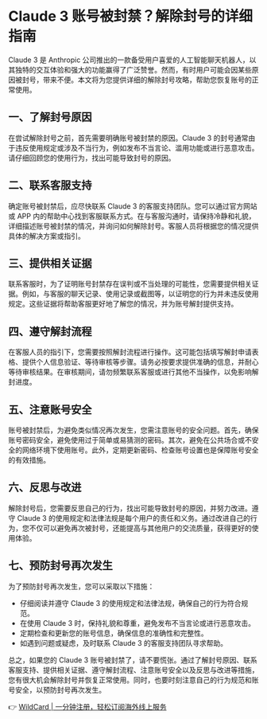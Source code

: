 # Claude 3 账号被封禁？解除封号的详细指南

Claude 3 是 Anthropic 公司推出的一款备受用户喜爱的人工智能聊天机器人，以其独特的交互体验和强大的功能赢得了广泛赞誉。然而，有时用户可能会因某些原因被封号，带来不便。本文将为您提供详细的解除封号攻略，帮助您恢复账号的正常使用。



## 一、了解封号原因

在尝试解除封号之前，首先需要明确账号被封禁的原因。Claude 3 的封号通常由于违反使用规定或涉及不当行为，例如发布不当言论、滥用功能或进行恶意攻击。请仔细回顾您的使用行为，找出可能导致封号的原因。

## 二、联系客服支持

确定账号被封禁后，应尽快联系 Claude 3 的客服支持团队。您可以通过官方网站或 APP 内的帮助中心找到客服联系方式。在与客服沟通时，请保持冷静和礼貌，详细描述账号被封禁的情况，并询问如何解除封号。客服人员将根据您的情况提供具体的解决方案或指引。

## 三、提供相关证据

联系客服时，为了证明账号封禁存在误判或不当处理的可能性，您需要提供相关证据。例如，与客服的聊天记录、使用记录或截图等，以证明您的行为并未违反使用规定。这些证据将帮助客服更好地了解您的情况，并为账号解封提供支持。

## 四、遵守解封流程

在客服人员的指引下，您需要按照解封流程进行操作。这可能包括填写解封申请表格、提供个人信息验证、等待审核等步骤。请务必按要求提供准确的信息，并耐心等待审核结果。在审核期间，请勿频繁联系客服或进行其他不当操作，以免影响解封进度。

## 五、注意账号安全

账号被封禁后，为避免类似情况再次发生，您需注意账号的安全问题。首先，确保账号密码安全，避免使用过于简单或易猜测的密码。其次，避免在公共场合或不安全的网络环境下使用账号。此外，定期更新密码、检查账号设置也是保障账号安全的有效措施。

## 六、反思与改进

解除封号后，您需要反思自己的行为，找出可能导致封号的原因，并努力改进。遵守 Claude 3 的使用规定和法律法规是每个用户的责任和义务。通过改进自己的行为，您不仅可以避免再次被封号，还能提高与其他用户的交流质量，获得更好的使用体验。

## 七、预防封号再次发生

为了预防封号再次发生，您可以采取以下措施：

- 仔细阅读并遵守 Claude 3 的使用规定和法律法规，确保自己的行为符合规范。
- 在使用 Claude 3 时，保持礼貌和尊重，避免发布不当言论或进行恶意攻击。
- 定期检查和更新您的账号信息，确保信息的准确性和完整性。
- 如遇到问题或疑虑，及时联系 Claude 3 的客服支持团队寻求帮助。



总之，如果您的 Claude 3 账号被封禁了，请不要慌张。通过了解封号原因、联系客服支持、提供相关证据、遵守解封流程、注意账号安全以及反思与改进等措施，您有很大机会解除封号并恢复正常使用。同时，也要时刻注意自己的行为规范和账号安全，以预防封号再次发生。

👉 [WildCard | 一分钟注册，轻松订阅海外线上服务](https://bbtdd.com/WildCard)